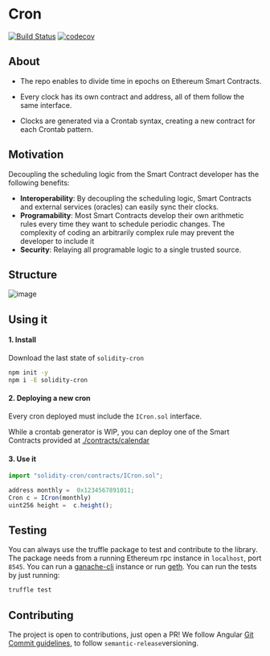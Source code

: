 # Cron 

[![Build Status](https://travis-ci.com/carlos-buendia/cron-solidity.svg?token=DJeMzxJJncp3nRaEUuxH&branch=develop)](https://travis-ci.com/carlos-buendia/cron-solidity)
[![codecov](https://codecov.io/gh/Frontier-project/cron/branch/master/graph/badge.svg?token=BGbU5Q6IRV)](https://codecov.io/gh/Frontier-project/cron)



## About

* The repo enables to divide time in epochs on Ethereum Smart Contracts. 

* Every clock has its own contract and address, all of them follow the same interface.

* Clocks are generated via a Crontab syntax, creating a new contract for each Crontab pattern.


## Motivation

Decoupling the scheduling logic from the Smart Contract developer has the following benefits:

 * **Interoperability**: By decoupling the scheduling logic, Smart Contracts and external services (oracles) can easily sync their clocks.
 * **Programability**: Most Smart Contracts develop their own arithmetic rules every time they want to schedule periodic changes. The complexity of coding an arbitrarily complex rule may prevent the developer to include it
 * **Security**: Relaying all programable logic to a single trusted source.
 
 ## Structure
 
![image](https://i.ibb.co/vLN4K5L/Untitled-Diagram-42.png)


## Using it

#### 1. Install

Download the last state of `solidity-cron`

```bash
npm init -y
npm i -E solidity-cron
```

#### 2. Deploying a new cron

Every cron deployed must include the `ICron.sol` interface. 

While a crontab generator is WIP, you can deploy one of the Smart Contracts provided at [./contracts/calendar](https://github.com/carlos-buendia/solidity-cron/tree/develop/contracts/calendar)


#### 3. Use it

```javascript
import "solidity-cron/contracts/ICron.sol";

address monthly =  0x1234567891011;
Cron c = ICron(monthly)
uint256 height =  c.height();
```


## Testing

You can always use the truffle package to test and contribute to the library. The package needs from a running Ethereum rpc instance in `localhost`, port `8545`. You can run a [ganache-cli](https://github.com/trufflesuite/ganache-cli) instance or run [geth](https://github.com/ethereum/go-ethereum). You can run the tests by just running:

```bash
truffle test
```


## Contributing

The project is open to contributions, just open a PR! We follow Angular [Git Commit guidelines](https://github.com/angular/angular.js/blob/master/DEVELOPERS.md#-git-commit-guidelines), to follow `semantic-release`versioning.

